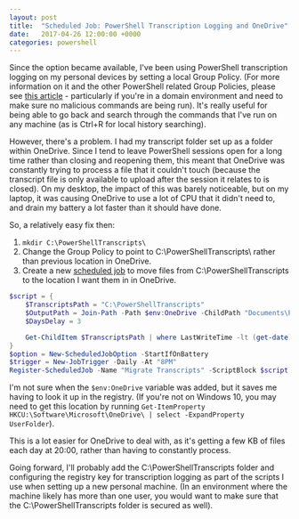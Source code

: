 ```yaml
---
layout: post
title:  "Scheduled Job: PowerShell Transcription Logging and OneDrive"
date:   2017-04-26 12:00:00 +0000
categories: powershell
---
```

Since the option became available, I've been using PowerShell transcription logging on my personal devices by setting a local Group Policy. (For more information on it and the other PowerShell related Group Policies, please see [this article](https://blogs.msdn.microsoft.com/powershell/2015/06/09/powershell-the-blue-team/) - particularly if you're in a domain environment and need to make sure no malicious commands are being run). It's really useful for being able to go back and search through the commands that I've run on any machine (as is Ctrl+R for local history searching).

However, there's a problem. I had my transcript folder set up as a folder within OneDrive. Since I tend to leave PowerShell sessions open for a long time rather than closing and reopening them, this meant that OneDrive was constantly trying to process a file that it couldn't touch (because the transcript file is only available to upload after the session it relates to is closed). On my desktop, the impact of this was barely noticeable, but on my laptop, it was causing OneDrive to use a lot of CPU that it didn't need to, and drain my battery a lot faster than it should have done.

So, a relatively easy fix then:

1. `mkdir C:\PowerShellTranscripts\`
2. Change the Group Policy to point to C:\PowerShellTranscripts\ rather than previous location in OneDrive.
3. Create a new [scheduled job](https://msdn.microsoft.com/en-us/powershell/reference/5.1/psscheduledjob/about/about_scheduled_jobs) to move files from C:\PowerShellTranscripts to the location I want them in in OneDrive.

``` powershell
$script = {
    $TranscriptsPath = "C:\PowerShellTranscripts"
    $OutputPath = Join-Path -Path $env:OneDrive -ChildPath "Documents\PowerShell\PowerShell Transcripts"
    $DaysDelay = 3

    Get-ChildItem $TranscriptsPath | where LastWriteTime -lt (get-date).AddDays(-$DaysDelay) | Move-Item -Destination $OutputPath
}
$option = New-ScheduledJobOption -StartIfOnBattery
$trigger = New-JobTrigger -Daily -At "8PM"
Register-ScheduledJob -Name "Migrate Transcripts" -ScriptBlock $script -MaxResultCount 14 -ScheduledJobOption $OPTION -Trigger $trigger
```

I'm not sure when the `$env:OneDrive` variable was added, but it saves me having to look it up in the registry. (If you're not on Windows 10, you may need to get this location by running `Get-ItemProperty HKCU:\Software\Microsoft\OneDrive\ | select -ExpandProperty UserFolder`).

This is a lot easier for OneDrive to deal with, as it's getting a few KB of files each day at 20:00, rather than having to constantly process.

Going forward, I'll probably add the C:\PowerShellTranscripts folder and configuring the registry key for transcription logging as part of the scripts I use when setting up a new personal machine. (In an environment where the machine likely has more than one user, you would want to make sure that the C:\PowerShellTranscripts folder is secured as well).